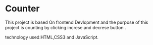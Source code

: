 # Counter
This project is based On frontend Devlopment and the purpose of this project is counting by clicking increse and decrese button .

technology used:HTML,CSS3 and JavaScript.
